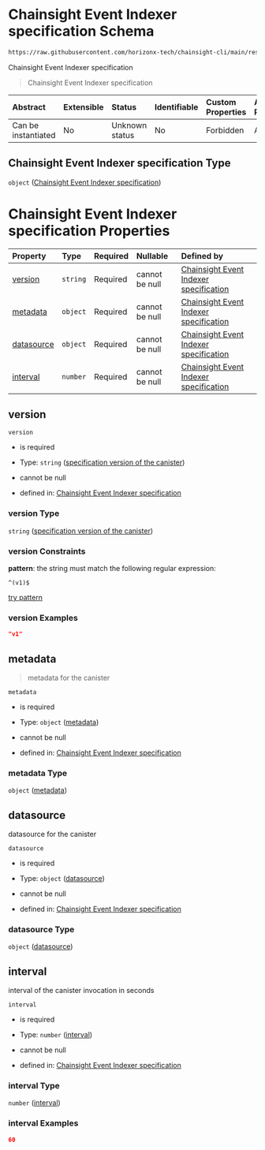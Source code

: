 # Chainsight Event Indexer specification Schema

```txt
https://raw.githubusercontent.com/horizonx-tech/chainsight-cli/main/resources/schema/event_indexer.json
```

Chainsight Event Indexer specification

> Chainsight Event Indexer specification

| Abstract            | Extensible | Status         | Identifiable | Custom Properties | Additional Properties | Access Restrictions | Defined In                                                                 |
| :------------------ | :--------- | :------------- | :----------- | :---------------- | :-------------------- | :------------------ | :------------------------------------------------------------------------- |
| Can be instantiated | No         | Unknown status | No           | Forbidden         | Allowed               | none                | [event\_indexer.json](../../out/event_indexer.json "open original schema") |

## Chainsight Event Indexer specification Type

`object` ([Chainsight Event Indexer specification](event_indexer.md))

# Chainsight Event Indexer specification Properties

| Property                  | Type     | Required | Nullable       | Defined by                                                                                                                                             |
| :------------------------ | :------- | :------- | :------------- | :----------------------------------------------------------------------------------------------------------------------------------------------------- |
| [version](#version)       | `string` | Required | cannot be null | [Chainsight Event Indexer specification](event_indexer-properties-specification-version-of-the-canister.md "#/properties/version#/properties/version") |
| [metadata](#metadata)     | `object` | Required | cannot be null | [Chainsight Event Indexer specification](event_indexer-properties-metadata.md "#/properties/metadata#/properties/metadata")                            |
| [datasource](#datasource) | `object` | Required | cannot be null | [Chainsight Event Indexer specification](event_indexer-properties-datasource.md "#/properties/datasource#/properties/datasource")                      |
| [interval](#interval)     | `number` | Required | cannot be null | [Chainsight Event Indexer specification](event_indexer-properties-interval.md "#/properties/interval#/properties/interval")                            |

## version



`version`

*   is required

*   Type: `string` ([specification version of the canister](event_indexer-properties-specification-version-of-the-canister.md))

*   cannot be null

*   defined in: [Chainsight Event Indexer specification](event_indexer-properties-specification-version-of-the-canister.md "#/properties/version#/properties/version")

### version Type

`string` ([specification version of the canister](event_indexer-properties-specification-version-of-the-canister.md))

### version Constraints

**pattern**: the string must match the following regular expression:&#x20;

```regexp
^(v1)$
```

[try pattern](https://regexr.com/?expression=%5E\(v1\)%24 "try regular expression with regexr.com")

### version Examples

```json
"v1"
```

## metadata



> metadata for the canister

`metadata`

*   is required

*   Type: `object` ([metadata](event_indexer-properties-metadata.md))

*   cannot be null

*   defined in: [Chainsight Event Indexer specification](event_indexer-properties-metadata.md "#/properties/metadata#/properties/metadata")

### metadata Type

`object` ([metadata](event_indexer-properties-metadata.md))

## datasource

datasource for the canister

`datasource`

*   is required

*   Type: `object` ([datasource](event_indexer-properties-datasource.md))

*   cannot be null

*   defined in: [Chainsight Event Indexer specification](event_indexer-properties-datasource.md "#/properties/datasource#/properties/datasource")

### datasource Type

`object` ([datasource](event_indexer-properties-datasource.md))

## interval

interval of the canister invocation in seconds

`interval`

*   is required

*   Type: `number` ([interval](event_indexer-properties-interval.md))

*   cannot be null

*   defined in: [Chainsight Event Indexer specification](event_indexer-properties-interval.md "#/properties/interval#/properties/interval")

### interval Type

`number` ([interval](event_indexer-properties-interval.md))

### interval Examples

```json
60
```

